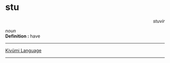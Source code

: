 
# stu

<div align="right"><i>stuvir</i></div>

*noun*  
**Definition :** have  

---

[Kivümi Language](../README.md)

---
